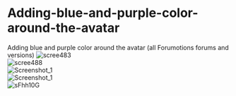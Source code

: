 # Adding-blue-and-purple-color-around-the-avatar
Adding blue and purple color around the avatar (all Forumotions forums and versions)
![scree483](https://github.com/mihaiofficialRO/Adding-blue-and-purple-color-around-the-avatar/assets/29628232/bdb3f1f1-b35b-4d0f-8a83-82f02e68e1a6)
<br>
![scree488](https://github.com/mihaiofficialRO/Adding-blue-and-purple-color-around-the-avatar/assets/29628232/b38a0713-e491-45c0-87f7-373bcc60a867)
<br>
![Screenshot_1](https://github.com/mihaiofficialRO/Adding-blue-and-purple-color-around-the-avatar/assets/29628232/5c86ff0b-c0e2-4782-9d06-cccf3d59e3fe)
<br>
![Screenshot_1](https://github.com/mihaiofficialRO/Adding-blue-and-purple-color-around-the-avatar/assets/29628232/43d4dcf7-be23-4889-8b49-d5df3ccd8809)
<br>
![sFhh10G](https://github.com/mihaiofficialRO/Adding-blue-and-purple-color-around-the-avatar/assets/29628232/44052d66-8775-4b0b-af38-88a4dc27d39a)
